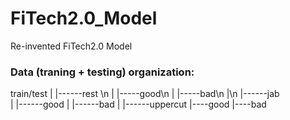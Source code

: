 # FiTech2.0_Model
Re-invented FiTech2.0 Model

### Data (traning + testing) organization: 
train/test 
|
|------rest \n
|       |-----good\n 
|       |-----bad\n
|\n
|------jab  
|       |------good
|       |------bad
|
|------uppercut 
        |----good
        |----bad
